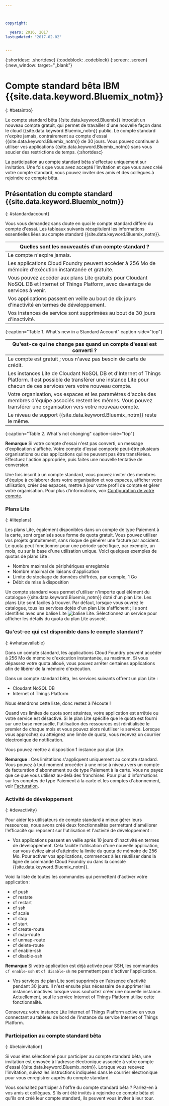```yaml
---



copyright:

  years: 2016, 2017
lastupdated: "2017-02-02"


---
```


{:shortdesc: .shortdesc}
{:codeblock: .codeblock}
{:screen: .screen}
{:new_window: target="_blank"}

# Compte standard bêta IBM {{site.data.keyword.Bluemix_notm}} 
{: #betaintro}

Le compte standard bêta {{site.data.keyword.Bluemix}} introduit
un nouveau compte gratuit, qui permet de travailler d'une nouvelle façon dans le
cloud {{site.data.keyword.Bluemix_notm}} public. Le compte standard
n'expire jamais, contrairement au compte d'essai
{{site.data.keyword.Bluemix_notm}} de 30 jours. Vous pouvez continuer à
utiliser vos applications {{site.data.keyword.Bluemix_notm}}
sans vous soucier des restrictions de temps.
{:shortdesc}

La participation au compte standard bêta s'effectue uniquement sur
invitation. Une fois que vous avez accepté l'invitation et que vous avez créé
votre compte standard, vous pouvez inviter des amis et des collègues à
rejoindre ce compte bêta.   

## Présentation du compte standard {{site.data.keyword.Bluemix_notm}}
{: #standardaccount}

Vous vous demandez sans doute en quoi le compte standard diffère du
compte d'essai. Les tableaux suivants récapitulent les informations
essentielles liées au compte standard {{site.data.keyword.Bluemix_notm}}. 

|Quelles sont les nouveautés d'un compte standard ? |    
|-----------------|
| Le compte n'expire jamais. |
| Les applications Cloud Foundry peuvent accéder à 256 Mo de mémoire d'exécution instantanée et gratuite.  |
| Vous pouvez accéder aux plans Lite gratuits pour Cloudant NoSQL DB et Internet of Things Platform, avec davantage de services à venir.  |
| Vos applications passent en veille au bout de dix jours d'inactivité en termes de développement.  |
| Vos instances de service sont supprimées au bout de 30 jours d'inactivité. |
{:caption="Table 1. What's new in a Standard Account" caption-side="top"}

|Qu'est-ce qui ne change pas quand un compte d'essai est converti ?  | 
|-----------------|
|Le compte est gratuit ; vous n'avez pas besoin de carte de crédit.  |
|Les instances Lite de Cloudant NoSQL DB et d'Internet of Things Platform. Il est possible de transférer une instance Lite pour chacun de ces services vers votre nouveau compte.  |
|Votre organisation, vos espaces et les paramètres d'accès des membres d'équipe associés restent les mêmes. Vous pouvez transférer une organisation vers votre nouveau compte.  |
|Le niveau de support {{site.data.keyword.Bluemix_notm}} reste le même.  |
{:caption="Table 2. What's not changing" caption-side="top"}

**Remarque** Si votre compte d'essai n'est pas
converti, un message d'explication s'affiche. Votre compte d'essai comporte
peut-être plusieurs organisations ou des applications qui ne peuvent pas être
transférées. Effectuez l'action appropriée, puis faites une nouvelle tentative
de conversion.

Une fois inscrit à un compte standard, vous pouvez inviter des membres
d'équipe à collaborer dans votre organisation et vos espaces, afficher votre
utilisation, créer des espaces, mettre à jour votre profil de compte et gérer
votre organisation. Pour plus d'informations, voir [Configuration de votre compte](/docs/admin/adminpublic.html#account).

### Plans Lite
{: #liteplans}
   
Les plans Lite, également disponibles dans un compte de type Paiement à
la carte, sont organisés sous forme de quota gratuit. Vous pouvez utiliser
vos projets gratuitement, sans risque de générer une facture par accident.
Le quota peut fonctionner pour une période spécifique, par exemple, un mois,
ou sur la base d'une utilisation unique. Voici quelques exemples de quotas de
plans Lite : 

<ul>
<li>Nombre maximal de périphériques enregistrés</li>
<li>Nombre maximal de liaisons d'application</li>
<li>Limite de stockage de données chiffrées, par exemple, 1 Go</li>
<li>Débit de mise à disposition</li>
</ul> 

Un compte standard vous permet d'utiliser n'importe quel élément du
catalogue {{site.data.keyword.Bluemix_notm}} doté d'un plan Lite. Les
plans Lite sont faciles à trouver. Par défaut, lorsque vous ouvrez le
catalogue, tous les services dotés d'un plan Lite s'affichent ; ils sont
identifiés avec une balise Lite ![balise Lite](../icons/Lite.svg). Sélectionnez
un service pour afficher les détails du quota du plan Lite associé. 

### Qu'est-ce qui est disponible dans le compte standard ? 
{: #whatsavailable}

Dans un compte standard, les applications Cloud Foundry peuvent
accéder à 256 Mo de mémoire d'exécution instantanée, au maximum. Si vous
dépassez votre quota alloué, vous pouvez arrêter certaines applications afin de
libérer de la mémoire d'exécution.  

Dans un compte standard bêta, les services suivants offrent un plan Lite : 

<ul>
<li>Cloudant NoSQL DB</li>
<li>Internet of Things Platform</li>
</ul>

Nous étendrons cette liste, donc restez à l'écoute ! 

Quand vos limites de quota sont atteintes, votre application est arrêtée
ou votre service est désactivé. Si le plan Lite spécifie que le quota est
fourni sur une base mensuelle, l'utilisation des ressources est réinitialisée
le premier de chaque mois et vous pouvez alors réutiliser le service. Lorsque
vous approchez ou atteignez une limite de quota, vous recevez un courrier électronique de notification. 

Vous pouvez mettre à disposition 1 instance par plan Lite. 

**Remarque** : Ces limitations s'appliquent uniquement
au compte standard. Vous pouvez à tout moment procéder à une mise à niveau
vers un compte de facturation d'abonnement ou de type Paiement à la carte. Vous
ne payez que ce que vous utilisez au-delà des franchises. Pour plus d'informations sur les comptes de type Paiement à la carte et les comptes d'abonnement,
voir
[Facturation](/docs/pricing/index.html#pay-accounts).

### Activité de développement
{: #devactivity}

Pour aider les utilisateurs de compte standard à mieux gérer leurs
ressources, nous avons créé deux fonctionnalités permettant d'améliorer
l'efficacité qui reposent sur l'utilisation et l'activité de développement : 

 * Vos applications passent en veille après 10 jours d'inactivité en
termes de développement. Cela facilite l'utilisation d'une nouvelle
application, car vous évitez ainsi  d'atteindre la limite du quota de mémoire
de 256 Mo. Pour activer vos applications, commencez à les réutiliser dans la
ligne de commande Cloud Foundry ou dans la console {{site.data.keyword.Bluemix_notm}}. 
 
 Voici la liste de toutes les commandes qui permettent d'activer votre
application : 
  * cf push
  * cf restate
  * cf restart
  * cf ssh
  * cf scale
  * cf stop
  * cf start
  * cf create-route
  * cf map-route
  * cf unmap-route
  * cf delete-route
  * cf enable-ssh
  * cf disable-ssh

 **Remarque** Si votre application est déjà activée
pour SSH, les commandes `cf enable-ssh` et `cf
disable-sh` ne permettent pas d'activer l'application.  

 * Vos services de plan Lite sont supprimés en l'absence d'activité
pendant 30 jours. Il n'est ensuite plus nécessaire de supprimer les instances
inactives lorsque vous souhaitez créer une nouvelle instance. Actuellement,
seul le service Internet of Things Platform utilise cette fonctionnalité.  
 
 Conservez votre instance Lite Internet of Things Platform active en vous
connectant au tableau de bord de l'instance du service Internet of Things
Platform.
 
### Participation au compte standard bêta
{: #betainvitation}

Si vous êtes sélectionné pour participer au compte standard bêta, une
invitation est envoyée à l'adresse électronique associée à votre
compte d'essai {{site.data.keyword.Bluemix_notm}}. Lorsque vous
recevez l'invitation, suivez les instructions indiquées dans le courrier
électronique pour vous enregistrer auprès du compte standard.  

Vous souhaitez participer à l'offre du compte standard bêta ? Parlez-en à
vos amis et collègues. S'ils ont été invités à rejoindre ce compte bêta et
qu'ils ont créé leur compte standard, ils peuvent vous inviter à leur tour.  
